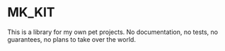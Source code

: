 # MK_KIT

This is a library for my own pet projects. No documentation, no tests, no guarantees, no plans to take over the world. 
